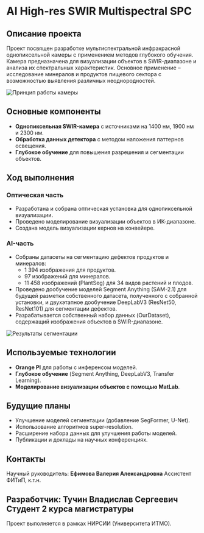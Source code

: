 # AI High-res SWIR Multispectral SPC

## Описание проекта
Проект посвящен разработке мультиспектральной инфракрасной однопиксельной камеры с применением методов глубокого обучения. Камера предназначена для визуализации объектов в SWIR-диапазоне и анализа их спектральных характеристик. Основное применение – исследование минералов и продуктов пищевого сектора с возможностью выявления различных неоднородностей.

![Принцип работы камеры](images/camera_scheme.png)

## Основные компоненты
- **Однопиксельная SWIR-камера** с источниками на 1400 нм, 1900 нм и 2300 нм.
- **Обработка данных детектора** с методом наложения паттернов освещения.
- **Глубокое обучение** для повышения разрешения и сегментации объектов.

## Ход выполнения
### Оптическая часть
- Разработана и собрана оптическая установка для однопиксельной визуализации.
- Проведено моделирование визуализации объектов в ИК-диапазоне.
- Создана модель визуализации кернов на конвейере.

### AI-часть
- Собраны датасеты на сегментацию дефектов продуктов и минералов:
  - 1 394 изображения для продуктов.
  - 97 изображений для минералов.
  - 11 458 изображений (PlantSeg) для 34 видов растений и плодов.
- Проведено дообучение моделей Segment Anything (SAM-2.1) для будущей разметки собственного датасета, полученного с собранной установки, и двухэтапное дообучение DeepLabV3 (ResNet50, ResNet101) для сегментации дефектов.
- Разрабатывается собственный набор данных (OurDataset), содержащий изображения объектов в SWIR-диапазоне.

![Результаты сегментации](images/segmentation_results.png)

## Используемые технологии
- **Orange PI** для работы с инференсом моделей.
- **Глубокое обучение** (Segment Anything, DeepLabV3, Transfer Learning).
- **Моделирование визуализации объектов с помощью MatLab**.

## Будущие планы
- Улучшение моделей сегментации (добавление SegFormer, U-Net).
- Использование алгоритмов super-resolution.
- Расширение набора данных для улучшения работы моделей.
- Публикации и доклады на научных конференциях.

## Контакты
Научный руководитель: **Ефимова Валерия Александровна**
Ассистент ФИТиП, к.т.н.

Разработчик: **Тучин Владислав Сергеевич**
Студент 2 курса магистратуры
---
Проект выполняется в рамках НИРСИИ  (Университета ИТМО).
